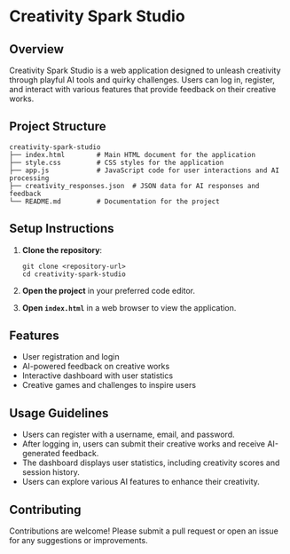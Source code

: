 # Creativity Spark Studio

## Overview
Creativity Spark Studio is a web application designed to unleash creativity through playful AI tools and quirky challenges. Users can log in, register, and interact with various features that provide feedback on their creative works.

## Project Structure
```
creativity-spark-studio
├── index.html        # Main HTML document for the application
├── style.css         # CSS styles for the application
├── app.js            # JavaScript code for user interactions and AI processing
├── creativity_responses.json  # JSON data for AI responses and feedback
└── README.md         # Documentation for the project
```

## Setup Instructions
1. **Clone the repository**:
   ```
   git clone <repository-url>
   cd creativity-spark-studio
   ```

2. **Open the project** in your preferred code editor.

3. **Open `index.html`** in a web browser to view the application.

## Features
- User registration and login
- AI-powered feedback on creative works
- Interactive dashboard with user statistics
- Creative games and challenges to inspire users

## Usage Guidelines
- Users can register with a username, email, and password.
- After logging in, users can submit their creative works and receive AI-generated feedback.
- The dashboard displays user statistics, including creativity scores and session history.
- Users can explore various AI features to enhance their creativity.

## Contributing
Contributions are welcome! Please submit a pull request or open an issue for any suggestions or improvements.